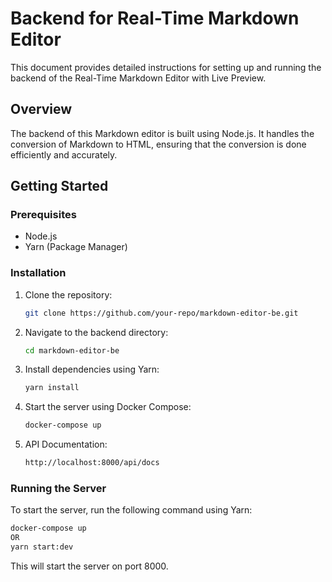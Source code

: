 # Backend for Real-Time Markdown Editor

This document provides detailed instructions for setting up and running the backend of the Real-Time Markdown Editor with Live Preview.

## Overview

The backend of this Markdown editor is built using Node.js. It handles the conversion of Markdown to HTML, ensuring that the conversion is done efficiently and accurately.

## Getting Started

### Prerequisites

- Node.js
- Yarn (Package Manager)

### Installation

1. Clone the repository:
   ```bash
   git clone https://github.com/your-repo/markdown-editor-be.git
   ```

2. Navigate to the backend directory:
   ```bash
   cd markdown-editor-be
   ```

3. Install dependencies using Yarn:
   ```bash
   yarn install
   ```
4. Start the server using Docker Compose:
   ```bash
   docker-compose up
   ```
5. API Documentation:
   ```bash
   http://localhost:8000/api/docs
   ```

### Running the Server

To start the server, run the following command using Yarn:
```bash
docker-compose up
OR
yarn start:dev 
```

This will start the server on port 8000.

